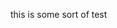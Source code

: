 <!DOCTYPE html>
<html>
  <head>
    <meta charset="UTF-8">
    <title>title</title>
  </head>
  <body>
  <p>this is some sort of test</p>
  </body>
</html>
